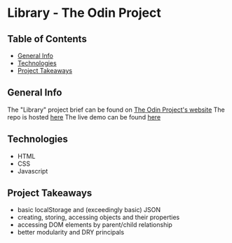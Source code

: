 # Library - The Odin Project

## Table of Contents

- [General Info](#general-info)
- [Technologies](#techonolgies)
- [Project Takeaways](#project-takeaways)

## General Info

The "Library" project brief can be found on [The Odin Project's website](https://www.theodinproject.com/courses/javascript/lessons/library)
The repo is hosted [here](https://github.com/danranges/library)
The live demo can be found [here](#)

## Technologies

- HTML
- CSS
- Javascript

## Project Takeaways

- basic localStorage and (exceedingly basic) JSON
- creating, storing, accessing objects and their properties
- accessing DOM elements by parent/child relationship
- better modularity and DRY principals
